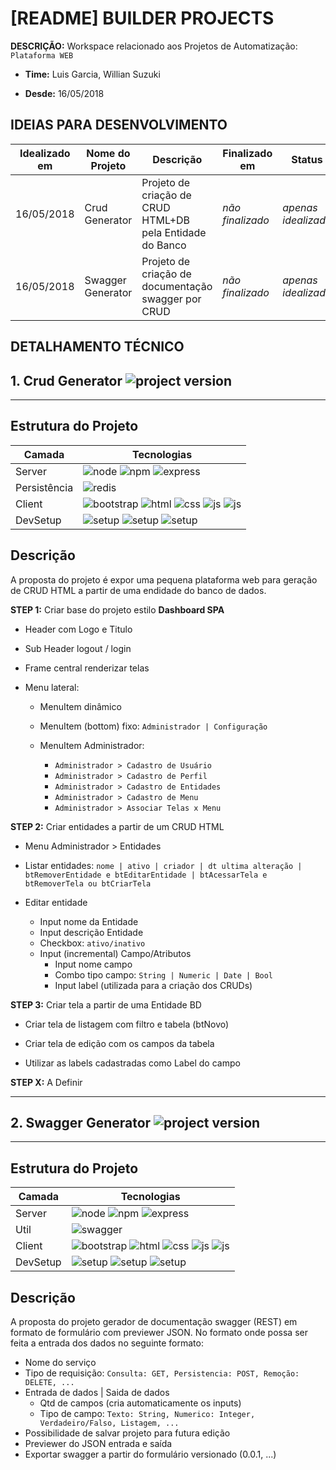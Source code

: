# [README] BUILDER PROJECTS

**DESCRIÇÃO:** Workspace relacionado aos Projetos de Automatização: `Plataforma WEB`

* **Time:** Luis Garcia, Willian Suzuki

- **Desde:** 16/05/2018


## IDEIAS PARA DESENVOLVIMENTO
|Idealizado em|Nome do Projeto|Descrição|Finalizado em|Status|
|---|---|---|---|---|
|16/05/2018|Crud Generator|Projeto de criação de CRUD HTML+DB pela Entidade do Banco|*não finalizado*|*apenas idealizado*|
|16/05/2018|Swagger Generator|Projeto de criação de documentação swagger por CRUD|*não finalizado*|*apenas idealizado*|


## DETALHAMENTO TÉCNICO

## 1. Crud Generator ![project version](https://img.shields.io/badge/version-0.0.1-brightgreen.svg)
---

## Estrutura do Projeto
Camada|Tecnologias
---|---
Server|![node](https://img.shields.io/badge/node-8.11.2-yellow.svg) ![npm](https://img.shields.io/badge/npm-5.6.0-yellow.svg) ![express](https://img.shields.io/badge/express-4.x-yellow.svg)
Persistência | ![redis](https://img.shields.io/badge/redis-2.8.0-red.svg)
Client|![bootstrap](https://img.shields.io/badge/bootstrap-4.1.1-blue.svg) ![html](https://img.shields.io/badge/html-5-blue.svg) ![css](https://img.shields.io/badge/css-3-blue.svg) ![js](https://img.shields.io/badge/js-es6-blue.svg) ![js](https://img.shields.io/badge/jquery-3.1.1-blue.svg)
DevSetup|![setup](https://img.shields.io/badge/repository-git-green.svg) ![setup](https://img.shields.io/badge/ide-visualstudio-green.svg) ![setup](https://img.shields.io/badge/browser-chrome-green.svg)

## Descrição
A proposta do projeto é expor uma pequena plataforma web para geração de CRUD HTML a partir de uma endidade do banco de dados.

**STEP 1:** Criar base do projeto estilo **Dashboard SPA**

- Header com Logo e Titulo

- Sub Header logout / login

- Frame central renderizar telas

- Menu lateral:
    - MenuItem dinâmico
    
    - MenuItem (bottom) fixo: `Administrador | Configuração`
    
    - MenuItem Administrador: 
        - `Administrador > Cadastro de Usuário`
        - `Administrador > Cadastro de Perfil`
        - `Administrador > Cadastro de Entidades`
        - `Administrador > Cadastro de Menu`
        - `Administrador > Associar Telas x Menu`

**STEP 2:** Criar entidades a partir de um CRUD HTML

- Menu Administrador > Entidades

- Listar entidades: `nome | ativo | criador | dt ultima alteração | btRemoverEntidade e btEditarEntidade | btAcessarTela e btRemoverTela ou btCriarTela`

- Editar entidade
    - Input nome da Entidade
    - Input descrição Entidade
    - Checkbox: `ativo/inativo`
    - Input (incremental) Campo/Atributos
        - Input nome campo
        - Combo tipo campo: `String | Numeric | Date | Bool`
        - Input label (utilizada para a criação dos CRUDs)

**STEP 3:** Criar tela a partir de uma Entidade BD

- Criar tela de listagem com filtro e tabela (btNovo)

- Criar tela de edição com os campos da tabela

- Utilizar as labels cadastradas como Label do campo

**STEP X:** A Definir


---
## 2. Swagger Generator ![project version](https://img.shields.io/badge/version-0.0.1-brightgreen.svg)
---

## Estrutura do Projeto

Camada|Tecnologias
---|---
Server|![node](https://img.shields.io/badge/node-8.11.2-yellow.svg) ![npm](https://img.shields.io/badge/npm-5.6.0-yellow.svg) ![express](https://img.shields.io/badge/express-4.x-yellow.svg)
Util | ![swagger](https://img.shields.io/badge/swagger-0.7.5-red.svg)
Client|![bootstrap](https://img.shields.io/badge/bootstrap-4.1.1-blue.svg) ![html](https://img.shields.io/badge/html-5-blue.svg) ![css](https://img.shields.io/badge/css-3-blue.svg) ![js](https://img.shields.io/badge/js-es6-blue.svg) ![js](https://img.shields.io/badge/jquery-3.1.1-blue.svg)
DevSetup|![setup](https://img.shields.io/badge/repository-git-green.svg) ![setup](https://img.shields.io/badge/ide-visualstudio-green.svg) ![setup](https://img.shields.io/badge/browser-chrome-green.svg)

## Descrição
A proposta do projeto gerador de documentação swagger (REST) em formato de formulário com previewer JSON. No formato onde possa ser feita a entrada dos dados no seguinte formato:

- Nome do serviço
- Tipo de requisição: `Consulta: GET, Persistencia: POST, Remoção: DELETE, ...`
- Entrada de dados | Saida de dados
    - Qtd de campos (cria automaticamente os inputs)
    - Tipo de campo: `Texto: String, Numerico: Integer, Verdadeiro/Falso, Listagem, ...`
- Possibilidade de salvar projeto para futura edição
- Previewer do JSON entrada e saída
- Exportar swagger a partir do formulário versionado (0.0.1, ...)